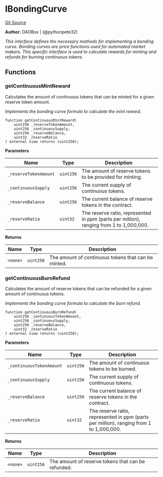 # IBondingCurve
[Git Source](https://github.com/DAObox/fantastic-spork/blob/e85e294b9aa197e65780cf42fd333d2b29d2cb82/src/interfaces/IBondingCurve.sol)

**Author:**
DAOBox | (@pythonpete32)

*This interface defines the necessary methods for implementing a bonding curve.
Bonding curves are price functions used for automated market makers.
This specific interface is used to calculate rewards for minting and refunds for burning continuous tokens.*


## Functions
### getContinuousMintReward

Calculates the amount of continuous tokens that can be minted for a given reserve token amount.

*Implements the bonding curve formula to calculate the mint reward.*


```solidity
function getContinuousMintReward(
    uint256 _reserveTokenAmount,
    uint256 _continuousSupply,
    uint256 _reserveBalance,
    uint32 _reserveRatio
) external view returns (uint256);
```
**Parameters**

|Name|Type|Description|
|----|----|-----------|
|`_reserveTokenAmount`|`uint256`|The amount of reserve tokens to be provided for minting.|
|`_continuousSupply`|`uint256`|The current supply of continuous tokens.|
|`_reserveBalance`|`uint256`|The current balance of reserve tokens in the contract.|
|`_reserveRatio`|`uint32`|The reserve ratio, represented in ppm (parts per million), ranging from 1 to 1,000,000.|

**Returns**

|Name|Type|Description|
|----|----|-----------|
|`<none>`|`uint256`|The amount of continuous tokens that can be minted.|


### getContinuousBurnRefund

Calculates the amount of reserve tokens that can be refunded for a given amount of continuous tokens.

*Implements the bonding curve formula to calculate the burn refund.*


```solidity
function getContinuousBurnRefund(
    uint256 _continuousTokenAmount,
    uint256 _continuousSupply,
    uint256 _reserveBalance,
    uint32 _reserveRatio
) external view returns (uint256);
```
**Parameters**

|Name|Type|Description|
|----|----|-----------|
|`_continuousTokenAmount`|`uint256`|The amount of continuous tokens to be burned.|
|`_continuousSupply`|`uint256`|The current supply of continuous tokens.|
|`_reserveBalance`|`uint256`|The current balance of reserve tokens in the contract.|
|`_reserveRatio`|`uint32`|The reserve ratio, represented in ppm (parts per million), ranging from 1 to 1,000,000.|

**Returns**

|Name|Type|Description|
|----|----|-----------|
|`<none>`|`uint256`|The amount of reserve tokens that can be refunded.|


